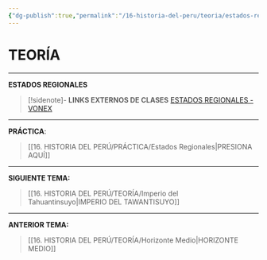 ```yaml
---
{"dg-publish":true,"permalink":"/16-historia-del-peru/teoria/estados-regionales/","tags":["Historia","Teoría"]}
---
```


# TEORÍA
----
**ESTADOS REGIONALES**

>[!sidenote]- **LINKS EXTERNOS DE CLASES** 
>[ESTADOS REGIONALES - VONEX](https://www.youtube.com/watch?v=ZprfOHet_As)


---
**PRÁCTICA**:
>[[16. HISTORIA DEL PERÚ/PRÁCTICA/Estados Regionales\|PRESIONA AQUÍ]]

---
**SIGUIENTE TEMA:** 
>[[16. HISTORIA DEL PERÚ/TEORÍA/Imperio del Tahuantinsuyo\|IMPERIO DEL TAWANTISUYO]] 

---
**ANTERIOR TEMA:** 
>[[16. HISTORIA DEL PERÚ/TEORÍA/Horizonte Medio\|HORIZONTE MEDIO]]

